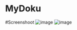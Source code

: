 # MyDoku


#Screenshoot
![image](https://user-images.githubusercontent.com/53558289/217153255-4ee83890-de73-426e-90b3-84caa919cf17.png)
![image](https://user-images.githubusercontent.com/53558289/217153266-fc72c122-08b1-49dc-8e39-62218abd264c.png)
